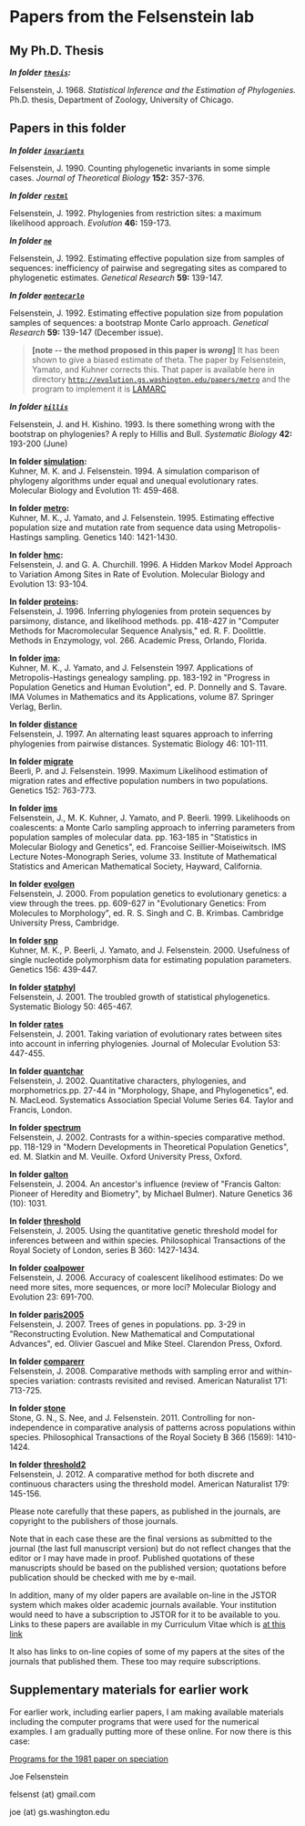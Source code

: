 
# Papers from the Felsenstein lab #

## My Ph.D. Thesis ##

**_In folder [`thesis`](papers/thesis):_**

Felsenstein, J. 1968.  _Statistical Inference and the Estimation of Phylogenies._  Ph.D.
thesis, Department of Zoology, University of Chicago.

## Papers in this folder ##

**_In folder [`invariants`](invariants)_**

Felsenstein, J.  1990.  Counting phylogenetic invariants in some simple cases.  _Journal of Theoretical Biology_  **152:** 357-376.


**_In folder [`restml`](/papers/restml)_**

Felsenstein, J.  1992.  Phylogenies from restriction sites: a maximum
likelihood approach.  _Evolution_  **46:** 159-173.


**_In folder [`ne`](/papers/ne)_**

Felsenstein, J.  1992.  Estimating effective population size from
samples of sequences: inefficiency of pairwise and segregating sites
as compared to phylogenetic estimates.  _Genetical Research_  **59:** 139-147.


**_In folder [`montecarlo`](/papers/montecarlo)_**

Felsenstein, J.   1992.   Estimating effective population size from
population samples of sequences: a bootstrap Monte Carlo approach.
_Genetical Research_  **59:** 139-147 (December issue).

> **[note -- the method proposed in this paper is _wrong_]**
>   It has been shown to
> give a biased estimate of theta.  The paper by Felsenstein,
> Yamato, and Kuhner corrects this.  That paper
> is available here in directory
[`http://evolution.gs.washington.edu/papers/metro`](http://evolution.gs.washington.edu/papers/metro)
> and the program to implement it is
> [LAMARC](http://evolution.gs.washington.edu/lamarc.html)
>

**_In folder [`hillis`](papers/hillis)_**

Felsenstein, J. and H. Kishino.   1993.  Is there something wrong with
the bootstrap on phylogenies?  A reply to Hillis and Bull.  _Systematic
Biology_ **42:** 193-200  (June)

<b>In folder <a href="simulation">simulation</a>:</b><br>
    Kuhner, M. K. and J. Felsenstein.  1994.  A simulation comparison of
       phylogeny algorithms under equal and unequal evolutionary rates.
       Molecular Biology and Evolution  11: 459-468.
<p>
<b>In folder <a href="metro">metro</a>:</b><br>
    Kuhner, M. K., J. Yamato, and J. Felsenstein. 1995.
      Estimating effective population size and mutation rate from sequence data
      using Metropolis-Hastings sampling. Genetics  140: 1421-1430.
<p>
<b>In folder <a href="hmc">hmc</a>:</b><br>
    Felsenstein, J. and G. A. Churchill. 1996.  A Hidden Markov Model Approach
        to Variation Among Sites in Rate of Evolution.  Molecular Biology
        and Evolution  13: 93-104.
<p>
<b>In folder <a href="proteins">proteins</a>:</b><br>
    Felsenstein, J.  1996.  Inferring phylogenies from protein sequences by
       parsimony, distance, and likelihood methods. pp. 418-427 in "Computer
       Methods for Macromolecular Sequence Analysis," ed. R. F. Doolittle.
       Methods in Enzymology, vol. 266.  Academic Press, Orlando, Florida.
<p>
<b>In folder <a href="ima">ima</a>:</b><br>
    Kuhner, M. K., J. Yamato, and J. Felsenstein  1997.  Applications of
       Metropolis-Hastings genealogy sampling.  pp. 183-192 in "Progress in
       Population Genetics and Human Evolution", ed. P. Donnelly and S. Tavare.
       IMA Volumes in Mathematics and its Applications, volume 87.  Springer
       Verlag, Berlin.
<p>
<b>In folder <a href="distance">distance</a></b><br>
    Felsenstein, J.  1997.  An alternating least squares approach to inferring
      phylogenies from pairwise distances.  Systematic Biology  46: 101-111.
<p>
<b>In folder <a href="migrate">migrate</a></b><br>
    Beerli, P. and J. Felsenstein. 1999. Maximum Likelihood estimation
       of migration rates and effective population numbers in two 
       populations. Genetics 152: 763-773.
<p>
<b>In folder <a href="ims">ims</a></b><br>
    Felsenstein, J., M. K. Kuhner, J. Yamato, and P. Beerli. 1999. 
       Likelihoods on coalescents: a Monte Carlo sampling approach to inferring
       parameters from population samples of molecular data.  pp. 163-185 in
       "Statistics in Molecular Biology and Genetics", ed.  Francoise
       Seillier-Moiseiwitsch.  IMS Lecture Notes-Monograph Series, volume 33.
       Institute of Mathematical Statistics and American Mathematical Society,
       Hayward, California.
<p>
<b>In folder <a href="evolgen">evolgen</a></b><br>
    Felsenstein, J.  2000.  From population genetics to evolutionary genetics:
       a view through the trees.  pp. 609-627 in "Evolutionary Genetics: From
       Molecules to Morphology", ed. R. S. Singh and C. B. Krimbas.
       Cambridge University Press, Cambridge.
<p>
<b>In folder <a href="snp">snp</a></b><br>
    Kuhner, M. K., P. Beerli, J. Yamato, and J. Felsenstein.  2000.
       Usefulness of single nucleotide polymorphism data for estimating
       population parameters.  Genetics  156: 439-447.
<p>
<b>In folder <a href="statphyl">statphyl</a></b><br>
    Felsenstein, J.  2001.  The troubled growth of statistical phylogenetics.
       Systematic Biology  50: 465-467.
<p>
<b>In folder <a href="rates">rates</a></b><br>
    Felsenstein, J.  2001.  Taking variation of evolutionary rates between
       sites into account in inferring phylogenies. Journal of
       Molecular Evolution 53: 447-455.
<p>
<b>In folder <a href="quantchar">quantchar</a></b><br>
    Felsenstein, J.  2002.  Quantitative characters, phylogenies, and
       morphometrics.pp. 27-44 in "Morphology, Shape, and Phylogenetics",
       ed. N. MacLeod.  Systematics Association Special Volume Series 64.
       Taylor and Francis, London.
<p>
<b>In folder <a href="spectrum">spectrum</a></b><br>
    Felsenstein, J.  2002. Contrasts for a within-species comparative method.
       pp.  118-129 in "Modern Developments in Theoretical Population
       Genetics", ed. M. Slatkin and M. Veuille.  Oxford University Press,
       Oxford.
<p>
<b>In folder <a href="galton">galton</a></b><br>
     Felsenstein, J. 2004.  An ancestor's influence (review of "Francis
        Galton: Pioneer of Heredity and Biometry", by Michael Bulmer).
        Nature Genetics 36 (10): 1031.
<p>
<b>In folder <a href="threshold">threshold</a></b><br>
     Felsenstein, J.  2005.  Using the quantitative genetic threshold model for
        inferences between and within species.  Philosophical Transactions of
        the Royal Society of London, series B  360: 1427-1434.
<p>
<b>In folder <a href="coalpower">coalpower</a></b><br>
    Felsenstein, J.  2006.  Accuracy of coalescent likelihood estimates:
       Do we need more sites, more sequences, or more loci?
       Molecular Biology and Evolution  23: 691-700.
<p>
<b>In folder <a href="paris2005">paris2005</a></b><br>
     Felsenstein, J.  2007.  Trees of genes in populations.  pp. 3-29 in
       "Reconstructing Evolution. New Mathematical and Computational Advances",
       ed. Olivier Gascuel and Mike Steel.  Clarendon Press, Oxford.
<p>
<b>In folder <a href="comparerr">comparerr</a></b><br>
    Felsenstein, J.  2008.  Comparative methods with sampling error and
       within-species variation: contrasts revisited and revised.
       American Naturalist 171: 713-725. 
<p>
<b>In folder <a href="stone">stone</a></b><br>
     Stone, G. N., S. Nee, and J. Felsenstein. 2011. Controlling for
        non-independence in comparative analysis of patterns across 
        populations within species. Philosophical Transactions of the Royal 
        Society B 366 (1569): 1410-1424. 
<p>
<b>In folder <a href="threshold2">threshold2</a></b><br>
   Felsenstein, J.  2012. A comparative method for both discrete and 
      continuous characters using the threshold model. American Naturalist 
      179: 145-156.
<P>


Please note carefully that these papers, as published in the journals, are
copyright to the publishers of those journals.


Note that in each case these are the final versions as submitted to the
journal (the last full manuscript version) but do not reflect changes that
the editor or I may have made in proof.  Published quotations of these
manuscripts should be based on the published version; quotations
before publication should be checked with me by e-mail.


In addition, many of my older papers are available on-line in the JSTOR system
which makes older academic journals available.  Your institution would need
to have a subscription to JSTOR for it to be available to you.  Links to
these papers are available in my Curriculum Vitae which is 
[at this link](felsenstein.cv.html)

It also has links to on-line copies of some of my papers at the sites of
the journals that published them.  These too may require subscriptions.

## Supplementary materials for earlier work ##

For earlier work, including earlier papers, I am making available 
materials including the computer programs that were used for the 
numerical examples.  I am gradually putting more of these online.
For now there is this case:

[Programs for the 1981 paper on speciation](/papers/speciation/MEMO.md)



Joe Felsenstein

felsenst (at) gmail.com

joe (at) gs.washington.edu


